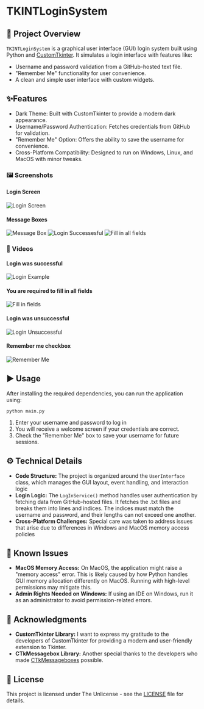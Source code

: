 # TKINTLoginSystem

## 📄 Project Overview
``TKINTLoginSystem`` is a graphical user interface (GUI) login system built using Python and [CustomTkinter](https://github.com/TomSchimansky/CustomTkinter). It simulates a login interface with features like:
- Username and password validation from a GitHub-hosted text file.
- "Remember Me" functionality for user convenience.
- A clean and simple user interface with custom widgets.

## ✨Features
- Dark Theme: Built with CustomTkinter to provide a modern dark appearance.
- Username/Password Authentication: Fetches credentials from GitHub for validation.
- "Remember Me" Option: Offers the ability to save the username for convenience.
- Cross-Platform Compatibility: Designed to run on Windows, Linux, and MacOS with minor tweaks.

### 🖼️ Screenshots
#### Login Screen
![Login Screen](https://owo.oooooooooooooo.ooo/i/x1zm6nbu.png)

#### Message Boxes
![Message Box](https://owo.oooooooooooooo.ooo/i/q18yc1qy.png)
![Login Successesful](https://owo.oooooooooooooo.ooo/i/m6zzy738.png)
![Fill in all fields](https://owo.oooooooooooooo.ooo/i/iqo2sx48.png)

### 🎥 Videos
#### Login was successful
![Login Example](https://owo.oooooooooooooo.ooo/i/gdnkevl4.gif)
#### You are required to fill in all fields
![Fill in fields](https://owo.oooooooooooooo.ooo/i/8uyh3u2y.gif)
#### Login was unsuccessful
![Login Unsuccessful](https://owo.oooooooooooooo.ooo/i/yo2qaqda.gif)
#### Remember me checkbox
![Remember Me](https://owo.oooooooooooooo.ooo/i/8p6x41kr.gif)

## ▶ Usage
After installing the required dependencies, you can run the application using:
```
python main.py
```

1. Enter your username and password to log in
2. You will receive a welcome screen if your credentials are correct.
3. Check the "Remember Me" box to save your username for future sessions.

## ⚙️ Technical Details
- **Code Structure:** The project is organized around the ``UserInterface`` class, which manages the GUI layout, event handling, and interaction logic
- **Login Logic:** The ``LogInService()`` method handles user authentication by fetching data from GitHub-hosted files. It fetches the .txt files and breaks them into lines and indices. The indices must match the username and password, and their lengths can not exceed one another.
- **Cross-Platform Challenges:** Special care was taken to address issues that arise due to differences in Windows and MacOS memory access policies

## 🐞 Known Issues
- **MacOS Memory Access:** On MacOS, the application might raise a "memory access" error. This is likely caused by how Python handles GUI memory allocation differently on MacOS. Running with high-level permissions may mitigate this.
- **Admin Rights Needed on Windows:** If using an IDE on Windows, run it as an administrator to avoid permission-related errors.

## 🙏 Acknowledgments
- **CustomTkinter Library:** I want to express my gratitude to the developers of CustomTkinter for providing a modern and user-friendly extension to Tkinter.
- **CTkMessagebox Library:** Another special thanks to the developers who made [CTkMessageboxes](https://github.com/Akascape/CTkMessagebox) possible.

## 📜 License
This project is licensed under The Unlicense - see the [LICENSE](https://github.com/shigeosapsycho/TKINTLoginSystem/blob/main/LICENSE) file for details.
